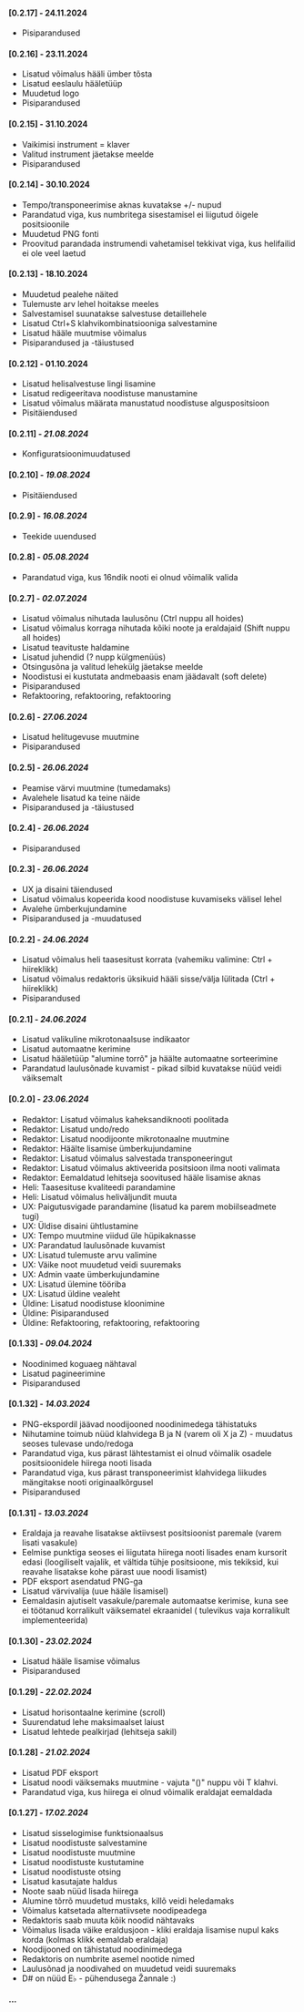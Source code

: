 #### [0.2.17] - 24.11.2024

- Pisiparandused

#### [0.2.16] - 23.11.2024

- Lisatud võimalus hääli ümber tõsta
- Lisatud eeslaulu hääletüüp
- Muudetud logo
- Pisiparandused

#### [0.2.15] - 31.10.2024

- Vaikimisi instrument = klaver
- Valitud instrument jäetakse meelde
- Pisiparandused


#### [0.2.14] - 30.10.2024

- Tempo/transponeerimise aknas kuvatakse +/- nupud
- Parandatud viga, kus numbritega sisestamisel ei liigutud õigele positsioonile
- Muudetud PNG fonti
- Proovitud parandada instrumendi vahetamisel tekkivat viga, kus helifailid ei ole veel laetud 

#### [0.2.13] - 18.10.2024

- Muudetud pealehe näited
- Tulemuste arv lehel hoitakse meeles
- Salvestamisel suunatakse salvestuse detaillehele
- Lisatud Ctrl+S klahvikombinatsiooniga salvestamine
- Lisatud hääle muutmise võimalus
- Pisiparandused ja -täiustused

#### [0.2.12] - 01.10.2024

- Lisatud helisalvestuse lingi lisamine
- Lisatud redigeeritava noodistuse manustamine
- Lisatud võimalus määrata manustatud noodistuse alguspositsioon
- Pisitäiendused

#### [0.2.11] - *21.08.2024*

- Konfiguratsioonimuudatused

#### [0.2.10] - *19.08.2024*

- Pisitäiendused

#### [0.2.9] - *16.08.2024*

- Teekide uuendused

#### [0.2.8] - *05.08.2024*

- Parandatud viga, kus 16ndik nooti ei olnud võimalik valida


#### [0.2.7] - *02.07.2024*

- Lisatud võimalus nihutada laulusõnu (Ctrl nuppu all hoides)
- Lisatud võimalus korraga nihutada kõiki noote ja eraldajaid (Shift nuppu all hoides)
- Lisatud teavituste haldamine
- Lisatud juhendid (? nupp külgmenüüs)
- Otsingusõna ja valitud lehekülg jäetakse meelde
- Noodistusi ei kustutata andmebaasis enam jäädavalt (soft delete)
- Pisiparandused
- Refaktooring, refaktooring, refaktooring

#### [0.2.6] - *27.06.2024*

- Lisatud helitugevuse muutmine
- Pisiparandused

#### [0.2.5] - *26.06.2024*

- Peamise värvi muutmine (tumedamaks)
- Avalehele lisatud ka teine näide
- Pisiparandused ja -täiustused

#### [0.2.4] - *26.06.2024*

- Pisiparandused

#### [0.2.3] - *26.06.2024*

- UX ja disaini täiendused
- Lisatud võimalus kopeerida kood noodistuse kuvamiseks välisel lehel
- Avalehe ümberkujundamine
- Pisiparandused ja -muudatused

#### [0.2.2] - *24.06.2024*

- Lisatud võimalus heli taasesitust korrata (vahemiku valimine: Ctrl + hiireklikk)
- Lisatud võimalus redaktoris üksikuid hääli sisse/välja lülitada (Ctrl + hiireklikk)
- Pisiparandused

#### [0.2.1] -  *24.06.2024*

- Lisatud valikuline mikrotonaalsuse indikaator
- Lisatud automaatne kerimine
- Lisatud hääletüüp "alumine torrõ" ja häälte automaatne sorteerimine
- Parandatud laulusõnade kuvamist - pikad silbid kuvatakse nüüd veidi väiksemalt

#### [0.2.0] - *23.06.2024*

- Redaktor: Lisatud võimalus kaheksandiknooti poolitada
- Redaktor: Lisatud undo/redo
- Redaktor: Lisatud noodijoonte mikrotonaalne muutmine
- Redaktor: Häälte lisamise ümberkujundamine
- Redaktor: Lisatud võimalus salvestada transponeeringut
- Redaktor: Lisatud võimalus aktiveerida positsioon ilma nooti valimata
- Redaktor: Eemaldatud lehitseja soovitused hääle lisamise aknas
- Heli: Taasesituse kvaliteedi parandamine
- Heli: Lisatud võimalus heliväljundit muuta
- UX: Paigutusvigade parandamine (lisatud ka parem mobiilseadmete tugi)
- UX: Üldise disaini ühtlustamine
- UX: Tempo muutmine viidud üle hüpikaknasse
- UX: Parandatud laulusõnade kuvamist
- UX: Lisatud tulemuste arvu valimine
- UX: Väike noot muudetud veidi suuremaks
- UX: Admin vaate ümberkujundamine
- UX: Lisatud ülemine tööriba
- UX: Lisatud üldine vealeht
- Üldine: Lisatud noodistuse kloonimine
- Üldine: Pisiparandused
- Üldine: Refaktooring, refaktooring, refaktooring

#### [0.1.33] - *09.04.2024*

- Noodinimed koguaeg nähtaval
- Lisatud pagineerimine
- Pisiparandused

#### [0.1.32] - *14.03.2024*

- PNG-ekspordil jäävad noodijooned noodinimedega tähistatuks
- Nihutamine toimub nüüd klahvidega B ja N (varem oli X ja Z) - muudatus seoses tulevase undo/redoga
- Parandatud viga, kus pärast lähtestamist ei olnud võimalik osadele positsioonidele hiirega nooti lisada
- Parandatud viga, kus pärast transponeerimist klahvidega liikudes mängitakse nooti originaalkõrgusel
- Pisiparandused

#### [0.1.31] - *13.03.2024*

- Eraldaja ja reavahe lisatakse aktiivsest positsioonist paremale (varem lisati vasakule)
- Eelmise punktiga seoses ei liigutata hiirega nooti lisades enam kursorit edasi (loogiliselt vajalik, et vältida tühje
  positsioone, mis tekiksid, kui reavahe lisatakse kohe pärast uue noodi lisamist)
- PDF eksport asendatud PNG-ga
- Lisatud värvivalija (uue hääle lisamisel)
- Eemaldasin ajutiselt vasakule/paremale automaatse kerimise, kuna see ei töötanud korralikult väiksematel ekraanidel (
  tulevikus vaja korralikult implementeerida)

#### [0.1.30] - *23.02.2024*

- Lisatud hääle lisamise võimalus
- Pisiparandused

#### [0.1.29] - *22.02.2024*

- Lisatud horisontaalne kerimine (scroll)
- Suurendatud lehe maksimaalset laiust
- Lisatud lehtede pealkirjad (lehitseja sakil)

#### [0.1.28] - *21.02.2024*

- Lisatud PDF eksport
- Lisatud noodi väiksemaks muutmine - vajuta "()" nuppu või T klahvi.
- Parandatud viga, kus hiirega ei olnud võimalik eraldajat eemaldada

#### [0.1.27] - *17.02.2024*

- Lisatud sisselogimise funktsionaalsus
- Lisatud noodistuste salvestamine
- Lisatud noodistuste muutmine
- Lisatud noodistuste kustutamine
- Lisatud noodistuste otsing
- Lisatud kasutajate haldus
- Noote saab nüüd lisada hiirega
- Alumine tõrrõ muudetud mustaks, killõ veidi heledamaks
- Võimalus katsetada alternatiivsete noodipeadega
- Redaktoris saab muuta kõik noodid nähtavaks
- Võimalus lisada väike eraldusjoon - kliki eraldaja lisamise nupul kaks korda (kolmas klikk eemaldab eraldaja)
- Noodijooned on tähistatud noodinimedega
- Redaktoris on numbrite asemel nootide nimed
- Laulusõnad ja noodivahed on muudetud veidi suuremaks
- D# on nüüd E♭ - pühendusega Žannale :)

#### ...